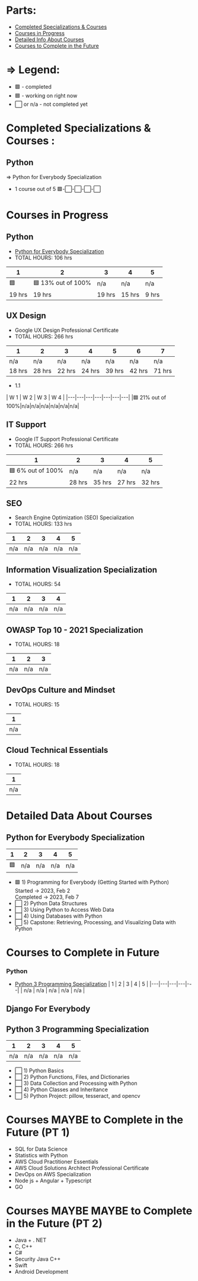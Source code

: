 # Parts: 
* [Completed Specializations & Courses](#completed-specializations--courses)
* [Courses in Progress](#courses-in-progress)
* [Detailed Info About Courses](#detailed-data-about-courses)
* [Courses to Complete in the Future](#courses-maybe-to-complete-in-the-future-pt-1)

# => Legend:
* 🟩 - completed
* 🟦 - working on right now
* ⬜ or n/a - not completed yet

# Completed Specializations & Courses :
## Python
=> Python for Everybody Specialization <br />
* 1 course out of 5
🟩-⬜-⬜-⬜-⬜  <br />


# Courses in Progress

## Python
* [Python for Everybody Specialization](#python-for-everybody-specialization)
* TOTAL HOURS: 106 hrs <br />

| 1  | 2  | 3  | 4  |  5 |
|---|---|---|---|---|
| 🟩 | 🟦 13% out of 100%  | n/a  | n/a  | n/a  | 
| 19 hrs | 19 hrs  | 19 hrs  | 15 hrs  | 9 hrs  | 

## UX Design
* Google UX Design Professional Certificate
* TOTAL HOURS: 266 hrs <br />

| 1  | 2  | 3  | 4  |  5 | 6 | 7 |
|---|---|---|---|---|---|---|
|n/a|n/a|n/a|n/a|n/a|n/a|n/a|
| 18 hrs | 28 hrs  | 22 hrs  | 24 hrs  | 39 hrs  | 42 hrs | 71 hrs |
* 1.1

| W 1  | W 2  | W 3  | W 4  |
|---|---|---|---|---|---|---|
|🟦 21% out of 100%|n/a|n/a|n/a|n/a|n/a|n/a|


## IT Support
* Google IT Support Professional Certificate
* TOTAL HOURS: 266 hrs <br />

| 1  | 2  | 3  | 4  |  5 |
|---|---|---|---|---|
| 🟦 6% out of 100% | n/a  | n/a  | n/a  | n/a  | 
| 22 hrs | 28 hrs  | 35 hrs  | 27 hrs  | 32 hrs  | 

## SEO
* Search Engine Optimization (SEO) Specialization 
* TOTAL HOURS: 133 hrs <br />

| 1  | 2  | 3  | 4  |  5 |
|---|---|---|---|---|
| n/a | n/a  | n/a  | n/a  | n/a  | 

## Information Visualization Specialization
* TOTAL HOURS: 54 <br />

| 1  | 2  | 3  | 4  | 
|---|---|---|---|
| n/a | n/a  | n/a  | n/a  | 

## OWASP Top 10 - 2021 Specialization
* TOTAL HOURS: 18 <br />

| 1  | 2  | 3  | 
|---|---|---|
| n/a | n/a  | n/a  | 

## DevOps Culture and Mindset
* TOTAL HOURS: 15 <br />

| 1  |  
|---|
| n/a | 

## Cloud Technical Essentials
* TOTAL HOURS: 18 <br />

| 1  |  
|---|
| n/a | 


# Detailed Data About Courses
## Python for Everybody Specialization
| 1  | 2  | 3  | 4  |  5 |
|---|---|---|---|---|
| 🟩 | n/a  | n/a  | n/a  | n/a  | 

* 🟩 1) Programming for Everybody (Getting Started with Python) <br />
Started -> 2023, Feb 2 <br />
Completed -> 2023, Feb 7 <br />
* ⬜ 2) Python Data Structures
* ⬜ 3) Using Python to Access Web Data
* ⬜ 4) Using Databases with Python
* ⬜ 5) Capstone: Retrieving, Processing, and Visualizing Data with Python




# Courses to Complete in Future
### Python
* [Python 3 Programming Specialization](#python-3-programming-specialization)
| 1  | 2  | 3  | 4  |  5 |
|---|---|---|---|---|
| n/a | n/a  | n/a  | n/a  | n/a  | 
## Django For Everybody

## Python 3 Programming Specialization
| 1  | 2  | 3  | 4  |  5 |
|---|---|---|---|---|
| n/a | n/a  | n/a  | n/a  | n/a  | 

* ⬜ 1) Python Basics
* ⬜ 2) Python Functions, Files, and Dictionaries
* ⬜ 3) Data Collection and Processing with Python
* ⬜ 4) Python Classes and Inheritance
* ⬜ 5) Python Project: pillow, tesseract, and opencv



# Courses MAYBE to Complete in the Future (PT 1)
* SQL for Data Science
* Statistics with Python
* AWS Cloud Practitioner Essentials
* AWS Cloud Solutions Architect Professional Certificate
* DevOps on AWS Specialization
* Node js + Angular + Typescript 
* GO
# Courses MAYBE MAYBE to Complete in the Future (PT 2)
* Java + . NET
* C, C++
* C#
* Security Java C++
* Swift
* Android Development